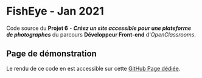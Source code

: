 # FishEye - Jan 2021

Code source du **Projet 6** - **_Créez un site accessible pour une plateforme de photographes_** du parcours **Développeur Front-end** d'_OpenClassrooms_.

## Page de démonstration

Le rendu de ce code en est accessible sur cette [GitHub Page dédiée](https://logic-fabric.github.io/LoicMangin_6_29012021/).
